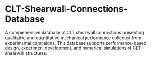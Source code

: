 # CLT-Shearwall-Connections-Database
A comprehensive database of CLT shearwall connections presenting qualitative and quantitative mechanical performance collected from experimental campaigns. This database supports performance-based design, experiment development, and numerical simulations of CLT shearwall structures.

